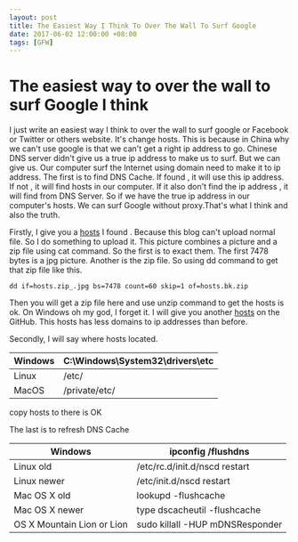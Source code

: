 ```yaml
---
layout: post
title: The Easiest Way I Think To Over The Wall To Surf Google
date: 2017-06-02 12:00:00 +08:00
tags: [GFW]
---
```


# The easiest way to over the wall to surf Google I think

I just write an easiest way I think to over the wall to surf google or Facebook or Twitter or others website.
It's change hosts. This is because in China why we can't use google is that we can't get a right ip address to go. Chinese DNS server didn't give us a true ip address to make us to surf. But we can give us. Our computer surf the Internet using domain need to make it to ip address. The first is to find DNS Cache. If found , it will use this ip address. If not , it will find hosts in our computer. If it also don't find the ip address , it will find from DNS Server. So if we have the true ip address in our computer's hosts. We can surf Google without proxy.That's what I think and also the truth.

Firstly, I give you a [hosts](http://softlab.sdut.edu.cn/blog/yinjunbo/wp-content/uploads/sites/16/2017/06/hosts.zip_.jpg) I found . Because this blog can't upload normal file. So I do something to upload it. This picture combines a picture and a zip file using cat command. So the first is to exact them. The first 7478 bytes is a jpg picture. Another is the zip file. So using dd command to get that zip file like this.
```
dd if=hosts.zip_.jpg bs=7478 count=60 skip=1 of=hosts.bk.zip
```
Then you will get a zip file here and use unzip command to get the hosts is ok. On Windows oh my god, I forget it. I will give you another [hosts](https://github.com/racaljk/hosts) on the GitHub. This hosts has less domains to ip addresses than before.

Secondly, I will say where hosts located.

Windows | C:\\Windows\\System32\\drivers\\etc |
--------|-------------------------------------|
Linux  | /etc/
MacOS | /private/etc/

copy hosts to there is OK

The last is to refresh DNS Cache

Windows | ipconfig /flushdns |
--------|-------------------------------------|
Linux old | /etc/rc.d/init.d/nscd restart
Linux newer | /etc/init.d/nscd restart
Mac OS X old | lookupd -flushcache
Mac OS X newer | type  dscacheutil -flushcache
OS X Mountain Lion or Lion | sudo killall -HUP mDNSResponder
